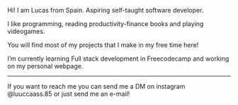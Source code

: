 Hi! I am Lucas from Spain. Aspiring self-taught software developer.

I like programming, reading productivity-finance books and playing videogames.

You will find most of my projects that I make in my free time here!

I’m currently learning Full stack development in Freecodecamp and working on my personal webpage.

<hr>

If you want to reach me you can send me a DM on instagram @luuccaass.85 or just send me an e-mail!
